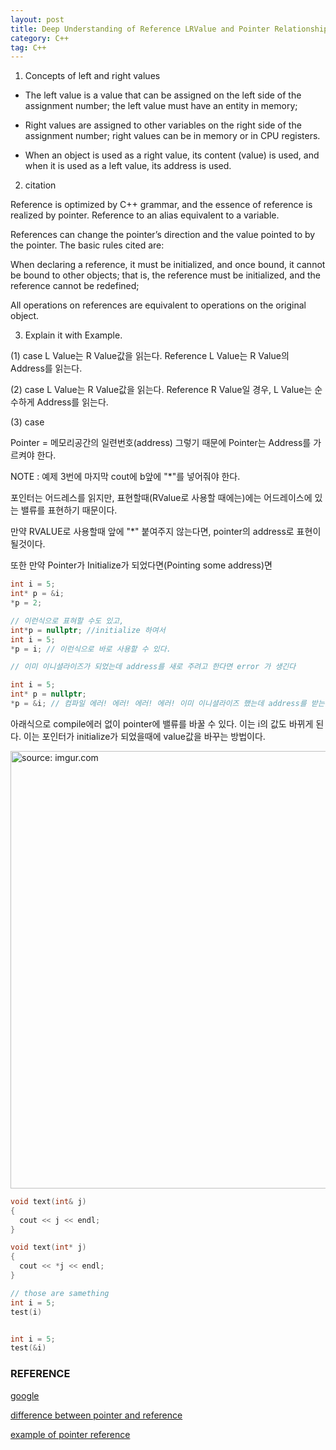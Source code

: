 ```yaml
---
layout: post
title: Deep Understanding of Reference LRValue and Pointer Relationship
category: C++
tag: C++
---
```


1. Concepts of left and right values

- The left value is a value that can be assigned on the left side of the assignment number; the left value must have an entity in memory;

- Right values are assigned to other variables on the right side of the assignment number; right values can be in memory or in CPU registers.

- When an object is used as a right value, its content (value) is used, and when it is used as a left value, its address is used.


2. citation

Reference is optimized by C++ grammar, and the essence of reference is realized by pointer. Reference to an alias equivalent to a variable.

References can change the pointer’s direction and the value pointed to by the pointer.
The basic rules cited are:

When declaring a reference, it must be initialized, and once bound, it cannot be bound to other objects; that is, the reference must be initialized, and the reference cannot be redefined;

All operations on references are equivalent to operations on the original object.

3. Explain it with Example.

(1) case
L Value는 R Value값을 읽는다.
Reference L Value는 R Value의 Address를 읽는다.

(2) case
L Value는 R Value값을 읽는다.
Reference R Value일 경우, L Value는 순수하게 Address를 읽는다.

(3) case

Pointer = 메모리공간의 일련번호(address) 그렇기 때문에 Pointer는 Address를 가르켜야 한다.

NOTE : 예제 3번에 마지막 cout에 b앞에 "*"를 넣어줘야 한다.

포인터는 어드레스를 읽지만, 표현할때(RValue로 사용할 때에는)에는 어드레이스에 있는 밸류를 표현하기 때문이다.

만약 RVALUE로 사용할때 앞에 "*" 붙여주지 않는다면, pointer의 address로 표현이 될것이다.

또한 만약 Pointer가 Initialize가 되었다면(Pointing some address)면

```c++
int i = 5;
int* p = &i;
*p = 2;

// 이런식으로 표혀할 수도 있고,
int*p = nullptr; //initialize 하여서
int i = 5;
*p = i; // 이런식으로 바로 사용할 수 있다.

// 이미 이니셜라이즈가 되었는데 address를 새로 주려고 한다면 error 가 생긴다

int i = 5;
int* p = nullptr;
*p = &i; // 컴파일 에러! 에러! 에러! 에러! 이미 이니셜라이즈 했는데 address를 받는 것이므로 
```

아래식으로 compile에러 없이 pointer에 밸류를 바꿀 수 있다. 이는 i의 값도 바뀌게 된다.
이는 포인터가 initialize가 되었을때에 value값을 바꾸는 방법이다.

<a href="https://postimg.cc/VdBPhQw8"><img src="https://i.postimg.cc/MKgZvqrv/Screen-Shot-2022-02-12-at-2-48-34-PM.png" width="700px" title="source: imgur.com" /><a>


```c++
void text(int& j)
{
  cout << j << endl;
}

void text(int* j)
{
  cout << *j << endl;
}

// those are samething
int i = 5;
test(i)


int i = 5;
test(&i)

```

### REFERENCE

[google](https://www.google.com/search?q=pointer+to+reference+c%2B%2B+mean&client=ubuntu&hs=BvU&channel=fs&sxsrf=APq-WBsUl_wR18xXrMqdVupv_soqDxD7mQ:1643852273939&source=lnms&tbm=isch&sa=X&ved=2ahUKEwjrmef2suL1AhWDHKYKHcWtA-kQ_AUoAXoECAEQAw&biw=1608&bih=938&dpr=1#imgrc=53Pcz1UiEQ9-kM)


[difference between pointer and reference](https://www.educative.io/edpresso/differences-between-pointers-and-references-in-cpp)

[example of pointer reference](https://www.chriswirz.com/software/pointers-references-and-back-in-cpp)
